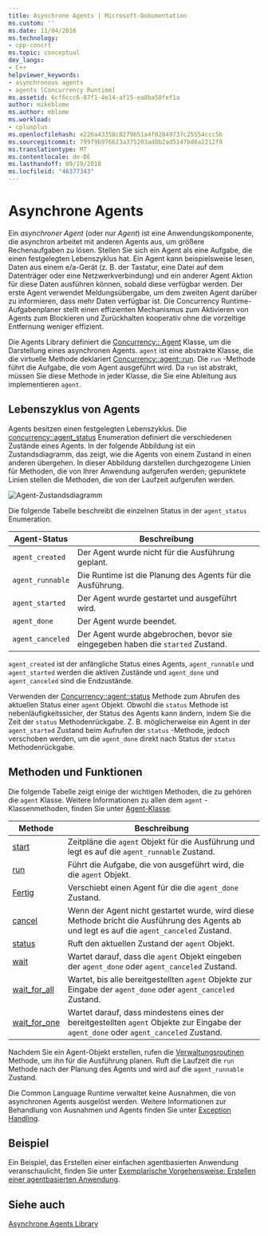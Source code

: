 ```yaml
---
title: Asynchrone Agents | Microsoft-Dokumentation
ms.custom: ''
ms.date: 11/04/2016
ms.technology:
- cpp-concrt
ms.topic: conceptual
dev_langs:
- C++
helpviewer_keywords:
- asynchronous agents
- agents [Concurrency Runtime]
ms.assetid: 6cf6ccc6-87f1-4e14-af15-ea8ba58fef1a
author: mikeblome
ms.author: mblome
ms.workload:
- cplusplus
ms.openlocfilehash: e226a43358c8279b51a4f02849737c25554ccc5b
ms.sourcegitcommit: 799f9b976623a375203ad8b2ad5147bd6a2212f0
ms.translationtype: MT
ms.contentlocale: de-DE
ms.lasthandoff: 09/19/2018
ms.locfileid: "46377343"
---
```

# <a name="asynchronous-agents"></a>Asynchrone Agents

Ein *asynchroner Agent* (oder nur *Agent*) ist eine Anwendungskomponente, die asynchron arbeitet mit anderen Agents aus, um größere Rechenaufgaben zu lösen. Stellen Sie sich ein Agent als eine Aufgabe, die einen festgelegten Lebenszyklus hat. Ein Agent kann beispielsweise lesen, Daten aus einem e/a-Gerät (z. B. der Tastatur, eine Datei auf dem Datenträger oder eine Netzwerkverbindung) und ein anderer Agent Aktion für diese Daten ausführen können, sobald diese verfügbar werden. Der erste Agent verwendet Meldungsübergabe, um dem zweiten Agent darüber zu informieren, dass mehr Daten verfügbar ist. Die Concurrency Runtime-Aufgabenplaner stellt einen effizienten Mechanismus zum Aktivieren von Agents zum Blockieren und Zurückhalten kooperativ ohne die vorzeitige Entfernung weniger effizient.

Die Agents Library definiert die [Concurrency:: Agent](../../parallel/concrt/reference/agent-class.md) Klasse, um die Darstellung eines asynchronen Agents. `agent` ist eine abstrakte Klasse, die die virtuelle Methode deklariert [Concurrency::agent::run](reference/agent-class.md#run). Die `run` -Methode führt die Aufgabe, die vom Agent ausgeführt wird. Da `run` ist abstrakt, müssen Sie diese Methode in jeder Klasse, die Sie eine Ableitung aus implementieren `agent`.

## <a name="agent-life-cycle"></a>Lebenszyklus von Agents

Agents besitzen einen festgelegten Lebenszyklus. Die [concurrency::agent_status](reference/concurrency-namespace-enums.md#agent_status) Enumeration definiert die verschiedenen Zustände eines Agents. In der folgende Abbildung ist ein Zustandsdiagramm, das zeigt, wie die Agents von einem Zustand in einen anderen übergehen. In dieser Abbildung darstellen durchgezogene Linien für Methoden, die von Ihrer Anwendung aufgerufen werden; gepunktete Linien stellen die Methoden, die von der Laufzeit aufgerufen werden.

![Agent-Zustandsdiagramm](../../parallel/concrt/media/agentstate.png " /var /")

Die folgende Tabelle beschreibt die einzelnen Status in der `agent_status` Enumeration.

|Agent-Status|Beschreibung|
|-----------------|-----------------|
|`agent_created`|Der Agent wurde nicht für die Ausführung geplant.|
|`agent_runnable`|Die Runtime ist die Planung des Agents für die Ausführung.|
|`agent_started`|Der Agent wurde gestartet und ausgeführt wird.|
|`agent_done`|Der Agent wurde beendet.|
|`agent_canceled`|Der Agent wurde abgebrochen, bevor sie eingegeben haben die `started` Zustand.|

`agent_created` ist der anfängliche Status eines Agents, `agent_runnable` und `agent_started` werden die aktiven Zustände und `agent_done` und `agent_canceled` sind die Endzustände.

Verwenden der [Concurrency::agent::status](reference/agent-class.md#status) Methode zum Abrufen des aktuellen Status einer `agent` Objekt. Obwohl die `status` Methode ist nebenläufigkeitssicher, der Status des Agents kann ändern, indem Sie die Zeit der `status` Methodenrückgabe. Z. B. möglicherweise ein Agent in der `agent_started` Zustand beim Aufrufen der `status` -Methode, jedoch verschoben werden, um die `agent_done` direkt nach Status der `status` Methodenrückgabe.

## <a name="methods-and-features"></a>Methoden und Funktionen

Die folgende Tabelle zeigt einige der wichtigen Methoden, die zu gehören die `agent` Klasse. Weitere Informationen zu allen dem `agent` -Klassenmethoden, finden Sie unter [Agent-Klasse](../../parallel/concrt/reference/agent-class.md).

|Methode|Beschreibung|
|------------|-----------------|
|[start](reference/agent-class.md#start)|Zeitpläne die `agent` Objekt für die Ausführung und legt es auf die `agent_runnable` Zustand.|
|[run](reference/agent-class.md#run)|Führt die Aufgabe, die von ausgeführt wird, die die `agent` Objekt.|
|[Fertig](reference/agent-class.md#done)|Verschiebt einen Agent für die die `agent_done` Zustand.|
|[cancel](../../parallel/concrt/cancellation-in-the-ppl.md#cancel)|Wenn der Agent nicht gestartet wurde, wird diese Methode bricht die Ausführung des Agents ab und legt es auf die `agent_canceled` Zustand.|
|[status](reference/agent-class.md#status)|Ruft den aktuellen Zustand der `agent` Objekt.|
|[wait](reference/agent-class.md#wait)|Wartet darauf, dass die `agent` Objekt eingeben der `agent_done` oder `agent_canceled` Zustand.|
|[wait_for_all](reference/agent-class.md#wait_for_all)|Wartet, bis alle bereitgestellten `agent` Objekte zur Eingabe der `agent_done` oder `agent_canceled` Zustand.|
|[wait_for_one](reference/agent-class.md#wait_for_one)|Wartet darauf, dass mindestens eines der bereitgestellten `agent` Objekte zur Eingabe der `agent_done` oder `agent_canceled` Zustand.|

Nachdem Sie ein Agent-Objekt erstellen, rufen die [Verwaltungsroutinen](reference/agent-class.md#start) Methode, um ihn für die Ausführung planen. Ruft die Laufzeit die `run` Methode nach der Planung des Agents und wird auf die `agent_runnable` Zustand.

Die Common Language Runtime verwaltet keine Ausnahmen, die von asynchronen Agents ausgelöst werden. Weitere Informationen zur Behandlung von Ausnahmen und Agents finden Sie unter [Exception Handling](../../parallel/concrt/exception-handling-in-the-concurrency-runtime.md).

## <a name="example"></a>Beispiel

Ein Beispiel, das Erstellen einer einfachen agentbasierten Anwendung veranschaulicht, finden Sie unter [Exemplarische Vorgehensweise: Erstellen einer agentbasierten Anwendung](../../parallel/concrt/walkthrough-creating-an-agent-based-application.md).

## <a name="see-also"></a>Siehe auch

[Asynchrone Agents Library](../../parallel/concrt/asynchronous-agents-library.md)

